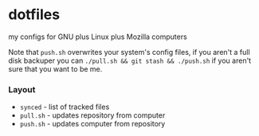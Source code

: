 # dotfiles

my configs for GNU plus Linux plus Mozilla computers

Note that `push.sh` overwrites your system's config files, if you aren't a full disk backuper you can `./pull.sh && git stash && ./push.sh` if you aren't sure that you want to be me.

### Layout

- `synced` - list of tracked files
- `pull.sh` - updates repository from computer
- `push.sh` - updates computer from repository
